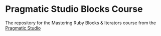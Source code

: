 # Pragmatic Studio Blocks Course

The repository for the Mastering Ruby Blocks & Iterators course from the [Pragmatic Studio](https://pragmaticstudio.com)